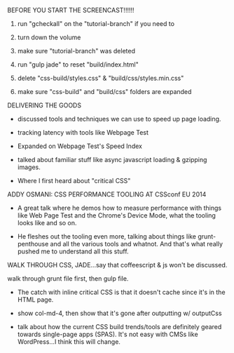 BEFORE YOU START THE SCREENCAST!!!!!! 

1. run "gcheckall" on the "tutorial-branch" if you need to

2. turn down the volume

3. make sure "tutorial-branch" was deleted

4. run "gulp jade" to reset "build/index.html"

5. delete "css-build/styles.css" & "build/css/styles.min.css" 

6. make sure "css-build" and "build/css" folders are expanded



DELIVERING THE GOODS

* discussed tools and techniques we can use to speed up page loading.

* tracking latency with tools like Webpage Test 

* Expanded on Webpage Test's Speed Index 

* talked about familiar stuff like async javascript loading & gzipping images.


* Where I first heard about "critical CSS"




ADDY OSMANI: CSS PERFORMANCE TOOLING AT CSSconf EU 2014

* A great talk where he demos how to measure performance with things like Web Page Test and the Chrome's Device Mode, what the tooling looks like and so on.

* He fleshes out the tooling even more, talking about things like grunt-penthouse and all the various tools and whatnot. And that's what really pushed me to understand all this stuff.




WALK THROUGH CSS, JADE...say that coffeescript & js won't be discussed.

walk through grunt file first, then gulp file.

* The catch with inline critical CSS is that it doesn't cache since it's in the HTML page.

* show col-md-4, then show that it's gone after outputting w/ outputCss

* talk about how the current CSS build trends/tools are definitely geared towards single-page apps (SPAS). It's not easy with CMSs like WordPress...I think this will change.